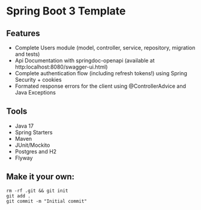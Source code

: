 # Spring Boot 3 Template

## Features

- Complete Users module (model, controller, service, repository, migration and tests)
- Api Documentation with springdoc-openapi (available at http:localhost:8080/swagger-ui.html)
- Complete authentication flow (including refresh tokens!) using Spring Security + cookies
- Formated response errors for the client using @ControllerAdvice and Java Exceptions

## Tools

- Java 17
- Spring Starters 
- Maven
- JUnit/Mockito
- Postgres and H2
- Flyway

## Make it your own:

```
rm -rf .git && git init
git add .
git commit -m "Initial commit"
```

